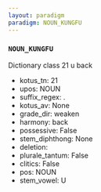```yaml
---
layout: paradigm
paradigm: NOUN_KUNGFU
---
```

### ` NOUN_KUNGFU `

Dictionary class 21 u back
* kotus_tn: 21
* upos: NOUN
* suffix_regex: .
* kotus_av: None
* grade_dir: weaken
* harmony: back
* possessive: False
* stem_diphthong: None
* deletion: 
* plurale_tantum: False
* clitics: False
* pos: NOUN
* stem_vowel: U
